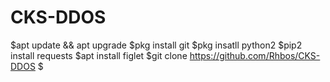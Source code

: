 # CKS-DDOS

$apt update && apt upgrade
$pkg install git
$pkg insatll python2
$pip2 install requests
$apt install figlet
$git clone https://github.com/Rhbos/CKS-DDOS
$
